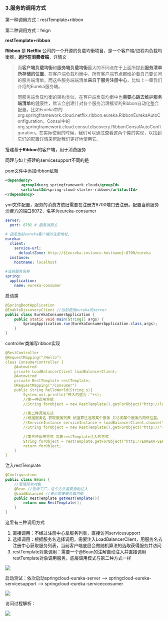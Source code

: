 ### 3.服务的调用方式

第一种调用方式：restTemplate+ribbon

第二种调用方式：feign

**restTemplate+ribbon**

**Ribbon** 是 **Netflix** 公司的一个开源的负载均衡项目，是一个客户端/进程内负载均衡器，**运行在消费者端**，详情文

[Ribbon详解]: https://www.jianshu.com/p/1bd66db5dc46	"Ribbon"

> 而**客户端负载均衡**和**服务端负载均衡**最大的不同点在于上面所提到**服务清单所存储的位置**。在客户端负载均衡中，所有客户端节点都维护着自己要访问的服务端清单，而这些服务端端清单**来自于服务注册中心**，比如上一章我们介绍的Eureka服务端。
>
> 同服务端负载均衡的架构类似，在客户端负载均衡中也**需要心跳去维护服务端清单**的健康性，默认会创建针对各个服务治理框架的Ribbon自动化整合配置，比如Eureka中的org.springframework.cloud.netflix.ribbon.eureka.RibbonEurekaAutoConfiguration，Consul中的org.springframework.cloud.consul.discovery.RibbonConsulAutoConfiguration。在实际使用的时候，我们可以通过查看这两个类的实现，以找到它们的配置详情来帮助我们更好地使用它。

搭建基于**Ribbon**的客户端，用于消费服务

同理与如上搭建的servicesupport不同的是

pom文件中添加ribbon依赖

```xml
<dependency>
       <groupId>org.springframework.cloud</groupId>
       <artifactId>spring-cloud-starter-ribbon</artifactId>
</dependency>
```

yml文件配置，服务的消费方依旧需要在注册方8700端口去注册。配置当前服务消费方的端口8072，名字为eureka-consumer

```yaml
server:
  port: 8702 # 服务消费方
 
# 指定当前eureka客户端的注册地址,
eureka:
  client:
    service-url:
      defaultZone: http://${eureka.instance.hostname}:8700/eureka
  instance:
    hostname: localhost
 
#当前服务名称
spring:
  application:
    name: eureka-consumer
```

启动类

```java
@SpringBootApplication
@EnableDiscoveryClient //当前使用eureka的server
public class EurekaConsumerApplication {
    public static void main(String[] args) {
        SpringApplication.run(EurekaConsumerApplication.class,args);
    }
}
```

controller类编写ribbon实现

```yaml
@RestController
@RequestMapping("/Hello")
class ConsumerController {
    @Autowired
    private LoadBalancerClient loadBalancerClient;
    @Autowired
    private RestTemplate restTemplate;
    @RequestMapping("/Consumer")
    public String helloWorld(String s){
        System.out.println("传入的值为："+s);
        //第一种调用方式
        //String forObject = new RestTemplate().getForObject("http://localhost:8071/Hello/World?s=" + s, String.class);
 
        //第二种调用方式
        //根据服务名 获取服务列表 根据算法选取某个服务 并访问某个服务的网络位置。
        //ServiceInstance serviceInstance = loadBalancerClient.choose("EUREKA-SERVICE");
        //String forObject = new RestTemplate().getForObject("http://"+serviceInstance.getHost()+":"+serviceInstance.getPort()+"/Hello/World?s="+s,String.class);
 
        //第三种调用方式 需要restTemplate注入的方式
        String forObject = restTemplate.getForObject("http://EUREKA-SERVICE/Hello/World?s=" + s, String.class);
        return forObject;
    }
}
```

注入restTemplate

```java
@Configuration
public class Beans {
    //管理简单对象
    @Bean //告诉工厂，这个方法需要自动注入
    @LoadBalanced //表示需要做负载均衡
    public RestTemplate getRestTemplate(){
        return new RestTemplate();
    }
}
```

这里有三种调用方式

1. 直接调用：不经过注册中心拿服务列表，直接访问servicesupport
2. 选择调用：根据服务名选择调用，需要注入LoadBalancerClient，用服务名去注册中心获取服务列表，当前客户端底层会做随机算法的选取获得服务并访问
3. restTemplate对象调用：需要一个@Bean的注解自动注入并直接调用restTemplate对象调用服务。底层调用模式与第二种方式一样

![](https://resource.lzyan.fun/PigGo/20211106113356.png)

启动测试：依次启动springcloud-euraka-server --> springcloud-eureka-servicesupport --> springcloud-eureka-serviceconsumer

![](https://resource.lzyan.fun/PigGo/20211106114024.png)

访问过程解析：

![](https://resource.lzyan.fun/PigGo/20211106114431.png)







